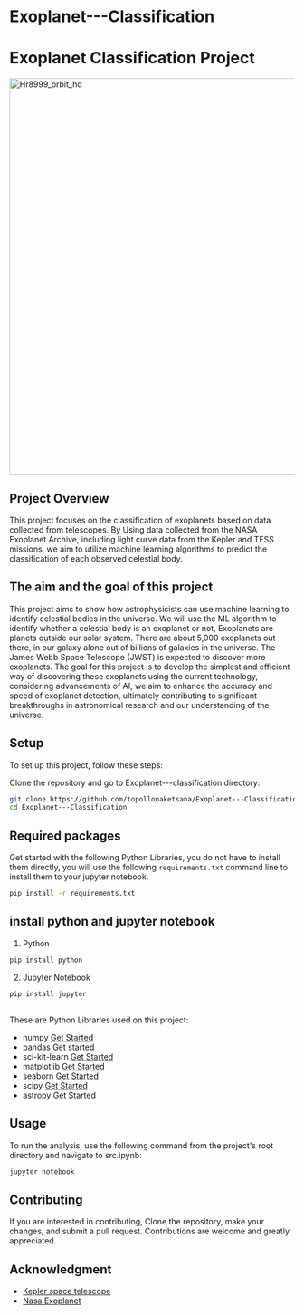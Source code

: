 
# Exoplanet---Classification
# Exoplanet Classification Project

<img src="https://github.com/user-attachments/assets/373f57d6-059f-4b5b-a918-d241a3aef755" alt="Hr8999_orbit_hd" width="995" height="700">



## Project Overview
This project focuses on the classification of exoplanets based on data collected from telescopes. By Using data collected from the NASA Exoplanet Archive, including light curve data from the Kepler and TESS missions, we aim to utilize machine learning algorithms to predict the classification of each observed celestial body.

##
## The aim and the goal of this project
This project aims to show how astrophysicists can use machine learning to identify celestial bodies in the universe. We will use the ML algorithm to identify whether a celestial body is an exoplanet or not, Exoplanets are planets outside our solar system. There are about 5,000 exoplanets out there, in our galaxy alone out of billions of galaxies in the universe. The James Webb Space Telescope (JWST) is expected to discover more exoplanets. 
The goal for this project is to develop the simplest and efficient way of discovering these exoplanets using the current technology, considering advancements of AI, we aim to enhance the accuracy and speed of exoplanet detection, ultimately contributing to significant breakthroughs in astronomical research and our understanding of the universe.

## Setup
To set up this project, follow these steps:

Clone the repository and go to Exoplanet---classification directory:

```bash
git clone https://github.com/topollonaketsana/Exoplanet---Classification.git
cd Exoplanet---Classification
```   
##

## Required packages

Get started with the following Python Libraries, you do not have to install them directly, you will use the following `requirements.txt` command line to install them to your jupyter notebook. 

```bash
pip install -r requirements.txt
```

## install python and jupyter notebook

1. Python
```bash
pip install python
```

2. Jupyter Notebook
```bash
pip install jupyter
```

##

These are Python Libraries used on this project:
- numpy  [Get Started](https://numpy.org/doc/stable/user/install.html) 
- pandas  [Get started](https://pandas.pydata.org/pandas-docs/stable/getting_started/install.html)
- sci-kit-learn  [Get Started](https://scikit-learn.org/stable/install.html)
- matplotlib  [Get Started](https://matplotlib.org/stable/install/index.html)
- seaborn  [Get Started](https://seaborn.pydata.org/installing.html)
- scipy  [Get Started](https://scipy.org/install/)
- astropy  [Get Started](https://www.astropy.org/)

##

## Usage
To run the analysis, use the following command from the project's root directory and navigate to src.ipynb:

```bash
jupyter notebook
```
##


## Contributing
If you are interested in contributing, Clone the repository, make your changes, and submit a pull request. Contributions are welcome and greatly appreciated.

## Acknowledgment
- [Kepler space telescope](https://science.nasa.gov/mission/kepler)
- [Nasa Exoplanet](https://science.nasa.gov/exoplanets/)
